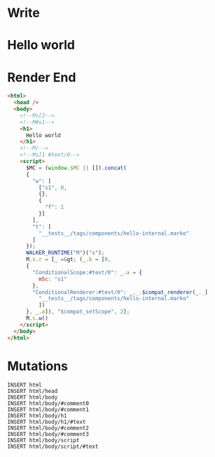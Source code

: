 # Write
  <!--Ms[2--><!--M#s1--><h1>Hello world</h1><!--M/--><!--Ms]1 #text/0--><script>$MC=(window.$MC||[]).concat({"w":[["s1",0,{},{"f":1}]],"t":["__tests__/tags/components/hello-internal.marko"]});WALKER_RUNTIME("M")("s");M.s.r=[_=>(_.b=[0,{"ConditionalScope:#text/0":_.a={m5c:"s1"},"ConditionalRenderer:#text/0":_._.$compat_renderer(_._["__tests__/tags/components/hello-internal.marko"])},_.a]),"$compat_setScope",2];M.s.w()</script>

# Render End
```html
<html>
  <head />
  <body>
    <!--Ms[2-->
    <!--M#s1-->
    <h1>
      Hello world
    </h1>
    <!--M/-->
    <!--Ms]1 #text/0-->
    <script>
      $MC = (window.$MC || []).concat(
      {
        "w": [
          ["s1", 0,
          {},
          {
            "f": 1
          }]
        ],
        "t": [
          "__tests__/tags/components/hello-internal.marko"
        ]
      });
      WALKER_RUNTIME("M")("s");
      M.s.r = [_ =&gt; (_.b = [0,
      {
        "ConditionalScope:#text/0": _.a = {
          m5c: "s1"
        },
        "ConditionalRenderer:#text/0": _._.$compat_renderer(_._[
          "__tests__/tags/components/hello-internal.marko"
          ])
      }, _.a]), "$compat_setScope", 2];
      M.s.w()
    </script>
  </body>
</html>
```

# Mutations
```
INSERT html
INSERT html/head
INSERT html/body
INSERT html/body/#comment0
INSERT html/body/#comment1
INSERT html/body/h1
INSERT html/body/h1/#text
INSERT html/body/#comment2
INSERT html/body/#comment3
INSERT html/body/script
INSERT html/body/script/#text
```